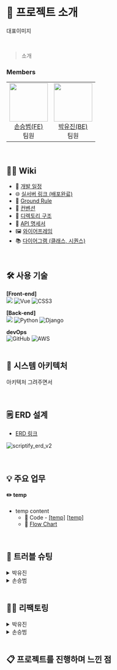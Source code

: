 # 📝 프로젝트 소개

대표이미지

<br/>

> 소개

### Members

<table>
  <tr>
      <td align="center">
      <a href="https://github.com/sonnbeom">
        <img
          src="https://avatars.githubusercontent.com/u/127067296?v=4"
          width="100px;"
        /><br />손승범(FE)</a><br />
	    	팀원
    </td>
	<td align="center">
      <a href="https://github.com/aaaz425">
	<img
          src="https://avatars.githubusercontent.com/u/101464713?v=4"    
          width="100px;" 
        /><br />박유진(BE)</a><br />
		팀원
  </tr>
</table>

<br/>

## 💁‍♂️ Wiki

- 📅 [개발 일정]()
- 🌐 [실서버 링크 (배포완료)]()
- 📌 [Ground Rule]()
- 🤙 [컨벤션]()
- 📁 [디렉토리 구조]()
- 📜 [API 명세서]()
- 🖼️ [와이어프레임]()
- 📚 [다이어그램 (클래스, 시퀀스)]()

<br/>

## 🛠 사용 기술

<b>[Front-end]</b>
<br/>
<img src="https://img.shields.io/badge/html5-E34F26?style=for-the-badge&logo=html5&logoColor=white">
![Vue](https://img.shields.io/badge/vue-35495E?style=for-the-badge&logo=vue.js&logoColor=4FC08D)
![CSS3](https://img.shields.io/badge/css3-1572B6?style=for-the-badge&logo=css3&logoColor=white)



<b>[Back-end]</b>
<br/>
<img src="https://img.shields.io/badge/OpenJDK 17-999999?style=for-the-badge&logo=OpenJDK&logoColor=white">
  ![Python](https://img.shields.io/badge/python-3670A0?style=for-the-badge&logo=python&logoColor=ffdd54)
  ![Django](https://img.shields.io/badge/django-%23092E20.svg?style=for-the-badge&logo=django&logoColor=white)

<b>devOps</b>
<br/>
  ![GitHub](https://img.shields.io/badge/github-%23121011.svg?style=for-the-badge&logo=github&logoColor=white) 
    ![AWS](https://img.shields.io/badge/AWS-%23FF9900.svg?style=for-the-badge&logo=amazon-aws&logoColor=white)  
<br/>

## 🔨 시스템 아키텍처

아키텍처 그려주면서

<br/>

## 🗒️ ERD 설계

- [ERD 링크](	
https://www.erdcloud.com/d/cvvYWF9HwdnzjnHYR)

![scriptify_erd_v2](https://github.com/user-attachments/assets/5cacfea0-5811-499e-90c7-c7dde312db85)

<br/>

## 💡 주요 업무



#### ✏️ temp 
- temp content
	- 📌 Code - [[temp]](https://github.com/SesacAcademy/SesacAnimal/blob/dev/src/main/java/com/project/animal/review/service/ReviewCommentService.java#L68) [[temp]](https://github.com/SesacAcademy/SesacAnimal/blob/dev/src/main/java/com/project/animal/review/repository/ReviewCommentCustomRepository.java#L25)
	- 🔀 [Flow Chart](https://www.notion.so/Flow-Chart-2147b30b6f9949c1aa887b861e639149?pvs=4#bb212f717a2a442bb7cf729396c83cea)
  

<br/>

## 🌟 트러블 슈팅





<details>
<summary>박유진</summary>

- 📌 [[코드 확인]]()
  
<table>
  	<tr>
  		<td align="center">
      			문제 상황  
    		</td>
		<td>
      			작성 예정
    		</td>
  	</tr>
	<tr>
		<td align="center">
			원인
		</td>
		<td>
   			작성 예정
    		</td>
	</tr>
 	<tr>
     		<td align="center">
			해결
		</td>
		<td>
      			작성 예정
    		</td>
      	</tr>
</table>
</details>

<details>
<summary>손승범</summary>

- 📌 [[코드 확인]]()
  
<table>
  	<tr>
  		<td align="center">
      			문제 상황  
    		</td>
		<td>
      			작성 예정
    		</td>
  	</tr>
	<tr>
		<td align="center">
			원인
		</td>
		<td>
   			작성 예정
    		</td>
	</tr>
 	<tr>
     		<td align="center">
			해결
		</td>
		<td>
      			작성 예정
    		</td>
      	</tr>
</table>
</details>

<br/>

## 👩‍💻 리팩토링


<details>
<summary>박유진</summary>

<table>
  	<tr>
  		<td align="center">
      			Before
    		</td>
		<td>
      			작성 예정
    		</td>
  	</tr>
	<tr>
		<td align="center">
			After
		</td>
		<td>
   			작성 예정
    		</td>
	</tr>
</table>
</details>

<details>
<summary>손승범</summary>

<table>
  	<tr>
  		<td align="center">
      			Before
    		</td>
		<td>
      			작성 예정
    		</td>
  	</tr>
	<tr>
		<td align="center">
			After
		</td>
		<td>
   			작성 예정
    		</td>
	</tr>
</table>
</details>





</details>

<br/>

## 📋 프로젝트를 진행하며 느낀 점



